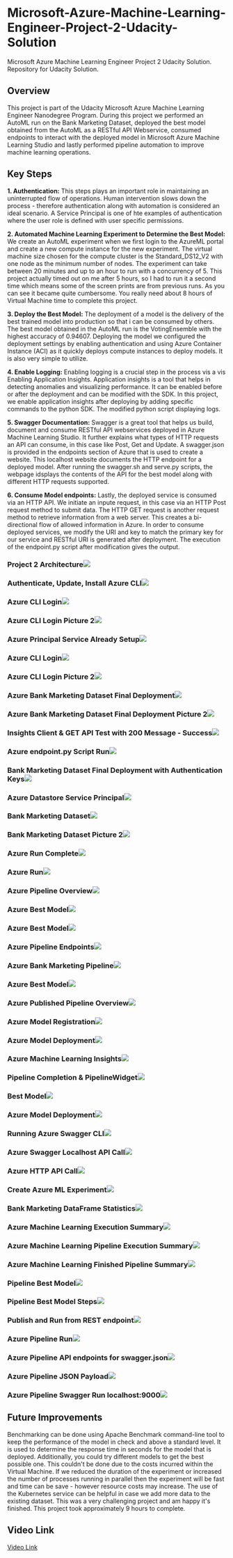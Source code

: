 # Microsoft-Azure-Machine-Learning-Engineer-Project-2-Udacity-Solution
Microsoft Azure Machine Learning Engineer Project 2 Udacity Solution. Repository for Udacity Solution. 

## Overview
This project is part of the Udacity Microsoft Azure Machine Learning Engineer Nanodegree Program. During this project we performed an AutoML run on the Bank Marketing Dataset, deployed the best model obtained from the AutoML as a RESTful API Webservice, consumed endpoints to interact with the deployed model in Microsoft Azure Machine Learning Studio and lastly performed pipeline automation to improve machine learning operations.

## Key Steps
**1. Authentication:**
This steps plays an important role in maintaining an uninterrupted flow of operations. Human intervention slows down the process - therefore authentication along with automation is considered an ideal scenario. A Service Principal is one of hte examples of authentication where the user role is defined with user specific permissions.

**2. Automated Machine Learning Experiment to Determine the Best Model:**
We create an AutoML experiment when we first login to the AzureML portal and create a new compute instance for the new experiment. The virtual machine size chosen for the compute cluster is the Standard_DS12_V2 with one node as the minimum number of nodes. The experiment can take between 20 minutes and up to an hour to run with a concurrency of 5. This project actually timed out on me after 5 hours, so I had to run it a second time which means some of the screen prints are from previous runs. As you can see it became quite cumbersome. You really need about 8 hours of Virtual Machine time to complete this project. 

**3. Deploy the Best Model:**
The deployment of a model is the delivery of the best trained model into production so that i can be consumed by others. The best model obtained in the AutoML run is the VotingEnsemble with the highest accuracy of 0.94607. Deploying the model we configured the deployment settings by enabling authentication and using Azure Container Instance (ACI) as it quickly deploys compute instances to deploy models. It is also very simple to utilize. 

**4. Enable Logging:**
Enabling logging is a crucial step in the process vis a vis Enabling Application Insights. Application insights is a tool that helps in detecting anomalies and visualizing performance. It can be enabled before or after the deployment and can be modified with the SDK. In this project, we enable application insights after deploying by adding specific commands to the python SDK. The modified python script displaying logs. 

**5. Swagger Documentation:**
Swagger is a great tool that helps us build, document and consume RESTful API webservices deployed in Azure Machine Learning Studio. It further explains what types of HTTP requests an API can consume, in this case like Post, Get and Update. A swagger.json is provided in the endpoints section of Azure that is used to create a website. This localhost website documents the HTTP endpoint for a deployed model. After running the swagger.sh and serve.py scripts, the webpage idsplays the contents of the API for the best model along with different HTTP requests supported. 

**6. Consume Model endpoints:**
Lastly, the deployed service is consumed via an HTTP API. We initiate an inpute request, in this case via an HTTP Post request method to submit data. The HTTP GET request is another request method to retrieve information from a web server. This creates a bi-directional flow of allowed information in Azure. In order to consume deployed services, we modify the URI and key to match the primary key for our service and RESTful URI is generated after deployment. The execution of the endpoint.py script after modification gives the output. 

### Project 2 Architecture<img src="/images/Slide1.PNG">
### Authenticate, Update, Install Azure CLI<img src="/images/Slide2.PNG">
### Azure CLI Login<img src="/images/Slide3.PNG">
### Azure CLI Login Picture 2<img src="/images/Slide4.PNG">
### Azure Principal Service Already Setup<img src="/images/Slide5.PNG">
### Azure CLI Login<img src="/images/Slide6.PNG">
### Azure CLI Login Picture 2<img src="/images/Slide7.PNG">
### Azure Bank Marketing Dataset Final Deployment<img src="/images/Slide8.PNG">
### Azure Bank Marketing Dataset Final Deployment Picture 2<img src="/images/Slide9.PNG">
### Insights Client & GET API Test with 200 Message - Success<img src="/images/Slide10.PNG">
### Azure endpoint.py Script Run<img src="/images/Slide11.PNG">
### Bank Marketing Dataset Final Deployment with Authentication Keys<img src="/images/Slide12.PNG">
### Azure Datastore Service Principal<img src="/images/Slide14.PNG">
### Bank Marketing Dataset<img src="/images/Slide15.PNG">
### Bank Marketing Dataset Picture 2<img src="/images/Slide16.PNG">
### Azure Run Complete<img src="/images/Slide17.PNG">
### Azure Run<img src="/images/Slide18.PNG">
### Azure Pipeline Overview<img src="/images/Slide19.PNG">
### Azure Best Model<img src="/images/Slide20.PNG">
### Azure Best Model<img src="/images/Slide21.PNG">
### Azure Pipeline Endpoints<img src="/images/Slide22.PNG">
### Azure Bank Marketing Pipeline<img src="/images/Slide23.PNG">
### Azure Best Model<img src="/images/Slide24.PNG">
### Azure Published Pipeline Overview<img src="/images/Slide25.PNG">
### Azure Model Registration<img src="/images/Slide26.PNG">
### Azure Model Deployment<img src="/images/Slide27.PNG">
### Azure Machine Learning Insights<img src="/images/Slide28.PNG">
### Pipeline Completion & PipelineWidget<img src="/images/Slide29.PNG">
### Best Model<img src="/images/Slide30.PNG">
### Azure Model Deployment<img src="/images/Slide31.PNG">
### Running Azure Swagger CLI<img src="/images/Slide32.PNG">
### Azure Swagger Localhost API Call<img src="/images/Slide33.PNG">
### Azure HTTP API Call<img src="/images/Slide34.PNG">
### Create Azure ML Experiment<img src="/images/Slide35.PNG">
### Bank Marketing DataFrame Statistics<img src="/images/Slide36.PNG">
### Azure Machine Learning Execution Summary<img src="/images/Slide37.PNG">
### Azure Machine Learning Pipeline Execution Summary<img src="/images/Slide38.PNG">
### Azure Machine Learning Finished Pipeline Summary<img src="/images/Slide39.PNG">
### Pipeline Best Model<img src="/images/Slide40.PNG">
### Pipeline Best Model Steps<img src="/images/Slide41.PNG">
### Publish and Run from REST endpoint<img src="/images/Slide42.PNG">
### Azure Pipeline Run<img src="/images/Slide43.PNG">
### Azure Pipeline API endpoints for swagger.json<img src="/images/Slide44.PNG">
### Azure Pipeline JSON Payload<img src="/images/Slide45.PNG">
### Azure Pipeline Swagger Run localhost:9000<img src="/images/Slide46.PNG">

## Future Improvements
Benchmarking can be done using Apache Benchmark command-line tool to keep the performance of the model in check and above a standard level. It is used to determine the response time in seconds for the model that is deployed. Additionally, you could try different models to get the best possible one. This couldn't be done due to the costs incurred within the Virtual Machine. If we reduced the duration of the experiment or increased the number of processes running in parallel then the experiment will be fast and time can be save - however resource costs may increase. The use of the Kubernetes service can be helpful in case we add more data to the existing dataset. This was a very challenging project and am happy it's finished. This project took approximately 9 hours to complete. 

## Video Link

[Video Link](https://www.dropbox.com/s/upoew9usg5a2idj/Recording%20%238.mp4?dl=0)
